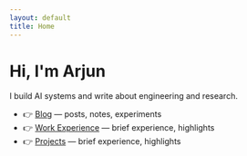 ```yaml
---
layout: default
title: Home
---
```


# Hi, I'm Arjun
I build AI systems and write about engineering and research.

- 👉 [Blog](/blog) — posts, notes, experiments
- 👉 [Work Experience](/work_experience) — brief experience, highlights
- 👉 [Projects](/projects) — brief experience, highlights
